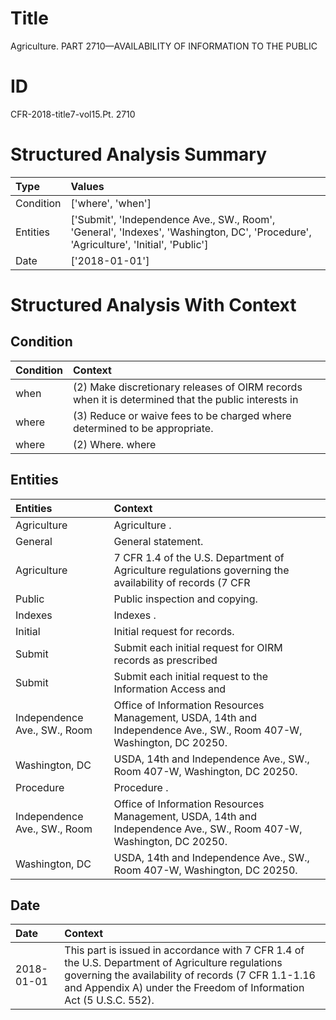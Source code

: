 # Title

 Agriculture. PART 2710—AVAILABILITY OF INFORMATION TO THE PUBLIC


# ID

 CFR-2018-title7-vol15.Pt. 2710


# Structured Analysis Summary

| Type      | Values                                                                                                                              |
|:----------|:------------------------------------------------------------------------------------------------------------------------------------|
| Condition | ['where', 'when']                                                                                                                   |
| Entities  | ['Submit', 'Independence Ave., SW., Room', 'General', 'Indexes', 'Washington, DC', 'Procedure', 'Agriculture', 'Initial', 'Public'] |
| Date      | ['2018-01-01']                                                                                                                      |


# Structured Analysis With Context

 


## Condition

| Condition   | Context                                                                                             |
|:------------|:----------------------------------------------------------------------------------------------------|
| when        | (2) Make discretionary releases of OIRM records  when it is determined that the public interests in |
| where       | (3) Reduce or waive fees to be charged  where  determined to be appropriate.                        |
| where       | (2) Where. where                                                                                    |


## Entities

| Entities                     | Context                                                                                                               |
|:-----------------------------|:----------------------------------------------------------------------------------------------------------------------|
| Agriculture                  | Agriculture .                                                                                                         |
| General                      | General  statement.                                                                                                   |
| Agriculture                  | 7 CFR 1.4 of the U.S. Department of Agriculture regulations governing the availability of records (7 CFR              |
| Public                       | Public  inspection and copying.                                                                                       |
| Indexes                      | Indexes .                                                                                                             |
| Initial                      | Initial  request for records.                                                                                         |
| Submit                       | Submit each initial request for OIRM records as prescribed                                                            |
| Submit                       | Submit each initial request to the Information Access and                                                             |
| Independence Ave., SW., Room | Office of Information Resources Management, USDA, 14th and Independence Ave., SW., Room  407-W, Washington, DC 20250. |
| Washington, DC               | USDA, 14th and Independence Ave., SW., Room 407-W, Washington, DC  20250.                                             |
| Procedure                    | Procedure .                                                                                                           |
| Independence Ave., SW., Room | Office of Information Resources Management, USDA, 14th and Independence Ave., SW., Room  407-W, Washington, DC 20250. |
| Washington, DC               | USDA, 14th and Independence Ave., SW., Room 407-W, Washington, DC  20250.                                             |


## Date

| Date       | Context                                                                                                                                                                                                                       |
|:-----------|:------------------------------------------------------------------------------------------------------------------------------------------------------------------------------------------------------------------------------|
| 2018-01-01 | This part is issued in accordance with 7 CFR 1.4 of the U.S. Department of Agriculture regulations governing the availability of records (7 CFR 1.1-1.16 and Appendix A) under the Freedom of Information Act (5 U.S.C. 552). |


